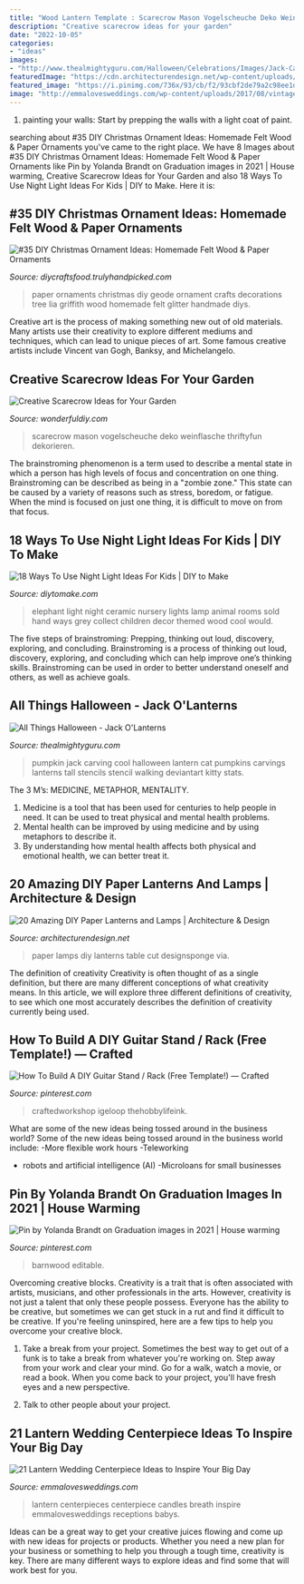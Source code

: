 ```yaml
---
title: "Wood Lantern Template : Scarecrow Mason Vogelscheuche Deko Weinflasche Thriftyfun Dekorieren"
description: "Creative scarecrow ideas for your garden"
date: "2022-10-05"
categories:
- "ideas"
images:
- "http://www.thealmightyguru.com/Halloween/Celebrations/Images/Jack-CatWalking.jpg"
featuredImage: "https://cdn.architecturendesign.net/wp-content/uploads/2014/09/2184.jpg"
featured_image: "https://i.pinimg.com/736x/93/cb/f2/93cbf2de79a2c98ee1d45476d432c25c.jpg"
image: "http://emmalovesweddings.com/wp-content/uploads/2017/08/vintage-lantern-wedding-centerpieces-with-candles-and-babys-breath.jpg"
---
```



1. painting your walls: Start by prepping the walls with a light coat of paint.

	

		
searching about #35 DIY Christmas Ornament Ideas: Homemade Felt Wood &amp; Paper Ornaments you've came to the right place. We have 8 Images about #35 DIY Christmas Ornament Ideas: Homemade Felt Wood &amp; Paper Ornaments like Pin by Yolanda Brandt on Graduation images in 2021 | House warming, Creative Scarecrow Ideas for Your Garden and also 18 Ways To Use Night Light Ideas For Kids | DIY to Make. Here it is:
		
    
## #35 DIY Christmas Ornament Ideas: Homemade Felt Wood &amp; Paper Ornaments

<img loading=lazy src="http://diycraftsfood.trulyhandpicked.com/wp-content/uploads/2016/12/DIY-paper-Geode-Christmas-Ornaments.jpg" onerror="this.onerror=null;this.src='https://tse1.mm.bing.net/th?id=OIP.Zi4_d9Bvm1Yo4j0GhxDbQQHaL8&amp;pid=15.1';" alt="#35 DIY Christmas Ornament Ideas: Homemade Felt Wood &amp; Paper Ornaments">

_Source: diycraftsfood.trulyhandpicked.com_

>paper ornaments christmas diy geode ornament crafts decorations tree lia griffith wood homemade felt glitter handmade diys. 

	

Creative art is the process of making something new out of old materials. Many artists use their creativity to explore different mediums and techniques, which can lead to unique pieces of art. Some famous creative artists include Vincent van Gogh, Banksy, and Michelangelo.

    
## Creative Scarecrow Ideas For Your Garden

<img loading=lazy src="https://cdn.wonderfuldiy.com/wp-content/uploads/2017/06/Scarecrow-candle-jars.jpg" onerror="this.onerror=null;this.src='https://tse4.mm.bing.net/th?id=OIP.GKr2jMJxKHZBjSb8-25UtwHaJ6&amp;pid=15.1';" alt="Creative Scarecrow Ideas for Your Garden">

_Source: wonderfuldiy.com_

>scarecrow mason vogelscheuche deko weinflasche thriftyfun dekorieren. 

	

The brainstroming phenomenon is a term used to describe a mental state in which a person has high levels of focus and concentration on one thing. Brainstroming can be described as being in a "zombie zone." This state can be caused by a variety of reasons such as stress, boredom, or fatigue. When the mind is focused on just one thing, it is difficult to move on from that focus.

    
## 18 Ways To Use Night Light Ideas For Kids | DIY To Make

<img loading=lazy src="http://www.diytomake.com/wp-content/uploads/2017/02/Ceramic-Elephant-Night-Light.jpg" onerror="this.onerror=null;this.src='https://tse1.mm.bing.net/th?id=OIP.6DuXZ_3nJhUOq1dvrt-DlgHaJ4&amp;pid=15.1';" alt="18 Ways To Use Night Light Ideas For Kids | DIY to Make">

_Source: diytomake.com_

>elephant light night ceramic nursery lights lamp animal rooms sold hand ways grey collect children decor themed wood cool would. 

	

The five steps of brainstroming: Prepping, thinking out loud, discovery, exploring, and concluding.
Brainstroming is a process of thinking out loud, discovery, exploring, and concluding which can help improve one’s thinking skills. Brainstroming can be used in order to better understand oneself and others, as well as achieve goals.

    
## All Things Halloween - Jack O&#039;Lanterns

<img loading=lazy src="http://www.thealmightyguru.com/Halloween/Celebrations/Images/Jack-CatWalking.jpg" onerror="this.onerror=null;this.src='https://tse3.mm.bing.net/th?id=OIP.CGHwhB61dJVbQMgGnVfHrQHaIB&amp;pid=15.1';" alt="All Things Halloween - Jack O&#039;Lanterns">

_Source: thealmightyguru.com_

>pumpkin jack carving cool halloween lantern cat pumpkins carvings lanterns tall stencils stencil walking deviantart kitty stats. 

	

The 3 M’s: MEDICINE, METAPHOR, MENTALITY.
1. Medicine is a tool that has been used for centuries to help people in need. It can be used to treat physical and mental health problems.
2. Mental health can be improved by using medicine and by using metaphors to describe it.
3. By understanding how mental health affects both physical and emotional health, we can better treat it.

    
## 20 Amazing DIY Paper Lanterns And Lamps | Architecture &amp; Design

<img loading=lazy src="https://cdn.architecturendesign.net/wp-content/uploads/2014/09/2184.jpg" onerror="this.onerror=null;this.src='https://tse4.mm.bing.net/th?id=OIP.OpKiRP7cOYYh5-PCPUvssAHaES&amp;pid=15.1';" alt="20 Amazing DIY Paper Lanterns and Lamps | Architecture &amp; Design">

_Source: architecturendesign.net_

>paper lamps diy lanterns table cut designsponge via. 

	

The definition of creativity
Creativity is often thought of as a single definition, but there are many different conceptions of what creativity means. In this article, we will explore three different definitions of creativity, to see which one most accurately describes the definition of creativity currently being used.

    
## How To Build A DIY Guitar Stand / Rack (Free Template!) — Crafted

<img loading=lazy src="https://i.pinimg.com/736x/a4/47/b7/a447b76bfc74b55bfe3320036387ff0e.jpg" onerror="this.onerror=null;this.src='https://tse1.mm.bing.net/th?id=OIP.xmOEyRv6Sk-W-8yBLzasIQHaLG&amp;pid=15.1';" alt="How To Build A DIY Guitar Stand / Rack (Free Template!) — Crafted">

_Source: pinterest.com_

>craftedworkshop igeloop thehobbylifeink. 

	

What are some of the new ideas being tossed around in the business world?
Some of the new ideas being tossed around in the business world include: 
-More flexible work hours 
-Teleworking 
- robots and artificial intelligence (AI) 
-Microloans for small businesses

    
## Pin By Yolanda Brandt On Graduation Images In 2021 | House Warming

<img loading=lazy src="https://i.pinimg.com/736x/93/cb/f2/93cbf2de79a2c98ee1d45476d432c25c.jpg" onerror="this.onerror=null;this.src='https://tse3.mm.bing.net/th?id=OIP.liQkpIJpW6FI-BhcNphnMQHaKX&amp;pid=15.1';" alt="Pin by Yolanda Brandt on Graduation images in 2021 | House warming">

_Source: pinterest.com_

>barnwood editable. 

	

Overcoming creative blocks.
Creativity is a trait that is often associated with artists, musicians, and other professionals in the arts. However, creativity is not just a talent that only these people possess. Everyone has the ability to be creative, but sometimes we can get stuck in a rut and find it difficult to be creative. If you're feeling uninspired, here are a few tips to help you overcome your creative block.
1. Take a break from your project. Sometimes the best way to get out of a funk is to take a break from whatever you're working on. Step away from your work and clear your mind. Go for a walk, watch a movie, or read a book. When you come back to your project, you'll have fresh eyes and a new perspective.

2. Talk to other people about your project.

    
## 21 Lantern Wedding Centerpiece Ideas To Inspire Your Big Day

<img loading=lazy src="http://emmalovesweddings.com/wp-content/uploads/2017/08/vintage-lantern-wedding-centerpieces-with-candles-and-babys-breath.jpg" onerror="this.onerror=null;this.src='https://tse4.mm.bing.net/th?id=OIP.mH7EAGwgHFp8VrFj_MVPgwHaLG&amp;pid=15.1';" alt="21 Lantern Wedding Centerpiece Ideas to Inspire Your Big Day">

_Source: emmalovesweddings.com_

>lantern centerpieces centerpiece candles breath inspire emmalovesweddings receptions babys. 

	

Ideas can be a great way to get your creative juices flowing and come up with new ideas for projects or products. Whether you need a new plan for your business or something to help you through a tough time, creativity is key. There are many different ways to explore ideas and find some that will work best for you.

